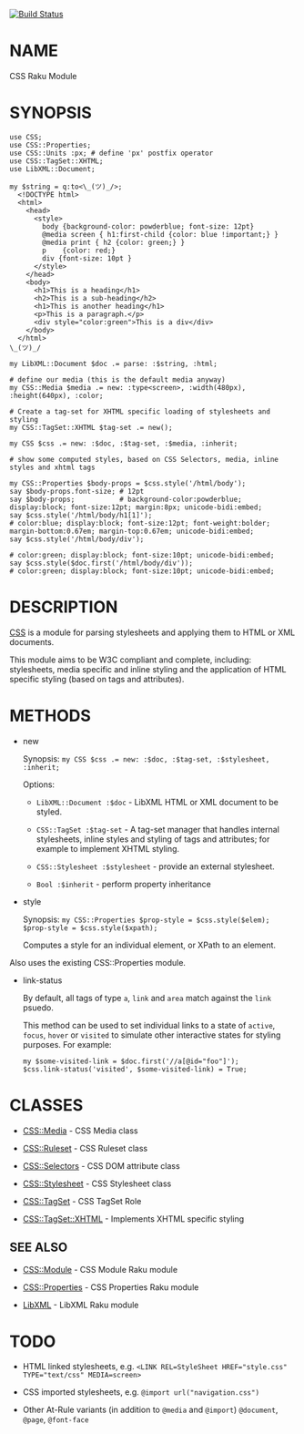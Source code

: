 [![Build Status](https://travis-ci.org/css-raku/CSS-raku.svg?branch=master)](https://travis-ci.org/css-raku/CSS-raku)

NAME
====

CSS Raku Module

SYNOPSIS
========

    use CSS;
    use CSS::Properties;
    use CSS::Units :px; # define 'px' postfix operator
    use CSS::TagSet::XHTML;
    use LibXML::Document;

    my $string = q:to<\_(ツ)_/>;
      <!DOCTYPE html>
      <html>
        <head>
          <style>
            body {background-color: powderblue; font-size: 12pt}
            @media screen { h1:first-child {color: blue !important;} }
            @media print { h2 {color: green;} }
            p    {color: red;}
            div {font-size: 10pt }
          </style>
        </head>
        <body>
          <h1>This is a heading</h1>
          <h2>This is a sub-heading</h2>
          <h1>This is another heading</h1>
          <p>This is a paragraph.</p>
          <div style="color:green">This is a div</div>
        </body>
      </html>
    \_(ツ)_/

    my LibXML::Document $doc .= parse: :$string, :html;

    # define our media (this is the default media anyway)
    my CSS::Media $media .= new: :type<screen>, :width(480px), :height(640px), :color;

    # Create a tag-set for XHTML specific loading of stylesheets and styling
    my CSS::TagSet::XHTML $tag-set .= new();

    my CSS $css .= new: :$doc, :$tag-set, :$media, :inherit;

    # show some computed styles, based on CSS Selectors, media, inline styles and xhtml tags

    my CSS::Properties $body-props = $css.style('/html/body');
    say $body-props.font-size; # 12pt
    say $body-props;           # background-color:powderblue; display:block; font-size:12pt; margin:8px; unicode-bidi:embed;
    say $css.style('/html/body/h1[1]');
    # color:blue; display:block; font-size:12pt; font-weight:bolder; margin-bottom:0.67em; margin-top:0.67em; unicode-bidi:embed;
    say $css.style('/html/body/div');

    # color:green; display:block; font-size:10pt; unicode-bidi:embed;
    say $css.style($doc.first('/html/body/div'));
    # color:green; display:block; font-size:10pt; unicode-bidi:embed;

DESCRIPTION
===========

[CSS](CSS) is a module for parsing stylesheets and applying them to HTML or XML documents.

This module aims to be W3C compliant and complete, including: stylesheets, media specific and inline styling and the application of HTML specific styling (based on tags and attributes).

METHODS
=======

  * new

    Synopsis: `my CSS $css .= new: :$doc, :$tag-set, :$stylesheet, :inherit;`

    Options:

    - `LibXML::Document :$doc` - LibXML HTML or XML document to be styled.

    - `CSS::TagSet :$tag-set` - A tag-set manager that handles internal stylesheets, inline styles and styling of tags and attributes; for example to implement XHTML styling. 

    - `CSS::Stylesheet :$stylesheet` - provide an external stylesheet.

    - `Bool :$inherit` - perform property inheritance

  * style

    Synopsis: `my CSS::Properties $prop-style = $css.style($elem); $prop-style = $css.style($xpath);`

    Computes a style for an individual element, or XPath to an element.

Also uses the existing CSS::Properties module.

  * link-status

    By default, all tags of type `a`, `link` and `area` match against the `link` psuedo.

    This method can be used to set individual links to a state of `active`, `focus`, `hover` or `visited` to simulate other interactive states for styling purposes. For example:

        my $some-visited-link = $doc.first('//a[@id="foo"]');
        $css.link-status('visited', $some-visited-link) = True;

CLASSES
=======

  * [CSS::Media](https://github.com/css-raku/CSS-raku/blob/master/doc/Media.md) - CSS Media class

  * [CSS::Ruleset](https://github.com/css-raku/CSS-raku/blob/master/doc/Ruleset.md) - CSS Ruleset class

  * [CSS::Selectors](https://github.com/css-raku/CSS-raku/blob/master/doc/Selectors.md) - CSS DOM attribute class

  * [CSS::Stylesheet](https://github.com/css-raku/CSS-raku/blob/master/doc/Stylesheet.md) - CSS Stylesheet class

  * [CSS::TagSet](https://github.com/css-raku/CSS-raku/blob/master/doc/TagSet.md) - CSS TagSet Role

  * [CSS::TagSet::XHTML](https://github.com/css-raku/CSS-raku/blob/master/doc/TagSet/XHTML.md) - Implements XHTML specific styling

SEE ALSO
--------

  * [CSS::Module](https://github.com/css-raku/CSS-Module-raku) - CSS Module Raku module

  * [CSS::Properties](https://github.com/css-raku/CSS-Properties-raku) - CSS Properties Raku module

  * [LibXML](https://github.com/xml-raku/LibXML-raku) - LibXML Raku module

TODO
====

- HTML linked stylesheets, e.g. `<LINK REL=StyleSheet HREF="style.css" TYPE="text/css" MEDIA=screen>`

- CSS imported stylesheets, e.g. `@import url("navigation.css")`

- Other At-Rule variants (in addition to `@media` and `@import`) `@document`, `@page`, `@font-face`

